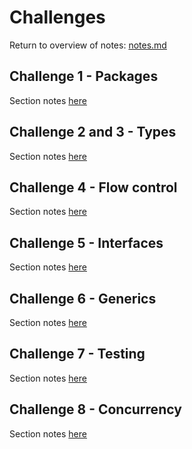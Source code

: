 # Challenges
Return to overview of notes: [notes.md](../notes.md)

## Challenge 1 - Packages
Section notes [here](packages/packages.md)

## Challenge 2 and 3 - Types
Section notes [here](types/types.md)

## Challenge 4 - Flow control
Section notes [here](flow-control/flow-control.md)

## Challenge 5 - Interfaces
Section notes [here](interfaces/interfaces.md)

## Challenge 6 - Generics
Section notes [here](generics/generics.md)

## Challenge 7 - Testing
Section notes [here](testing/testing.md)

## Challenge 8 - Concurrency
Section notes [here](concurrency/concurrency.md)